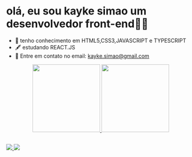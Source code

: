 # olá, eu sou kayke simao um desenvolvedor front-end🐱‍💻


- 🌱 tenho conhecimento em HTML5,CSS3,JAVASCRIPT e TYPESCRIPT
- 🖋 estudando REACT.JS
- 💬 Entre em contato no email: kayke.simao@gmail.com

<div align = "center">
  <a href="https://github.com/kaykeS8">
  <img height = "180em" src = "https://github-readme-stats.vercel.app/api?username=kaykeS8&show_icons=true&theme=dark&include_all_commits=true&count_private=true" />
  <img height = "180em" src = "https://github-readme-stats.vercel.app/api/top-langs/?username=kaykeS8&layout=compact&langs_count=7&theme=dark" />
</div>
  
  ##
  
  <div> 
  <a href="https://instagram.com/kaykesimao" target="_blank"> <img src = "https://img.shields.io/badge/-Instagram-%23E4405F?style=for-the- emblema & logo = instagram & logoColor = white "target =" _ blank "> </a>
  <a href = "mailto:kayke.simao@gmail.com"> <img src = "https://img.shields.io/badge/-Gmail-%23333?style=for-the-badge&logo=gmail&logoColor=white" target = "_ blank"> </a>
 
</div>

